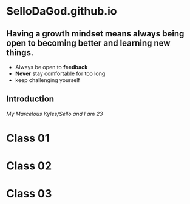 # SelloDaGod.github.io
## Having a growth mindset means always being open to becoming better and learning new things.
* Always be open to **feedback**
* **Never** stay comfortable for too long
* keep challenging yourself
## Introduction
*My Marcelous Kyles/Sello and I am 23*

# Class 01
# Class 02
# Class 03

